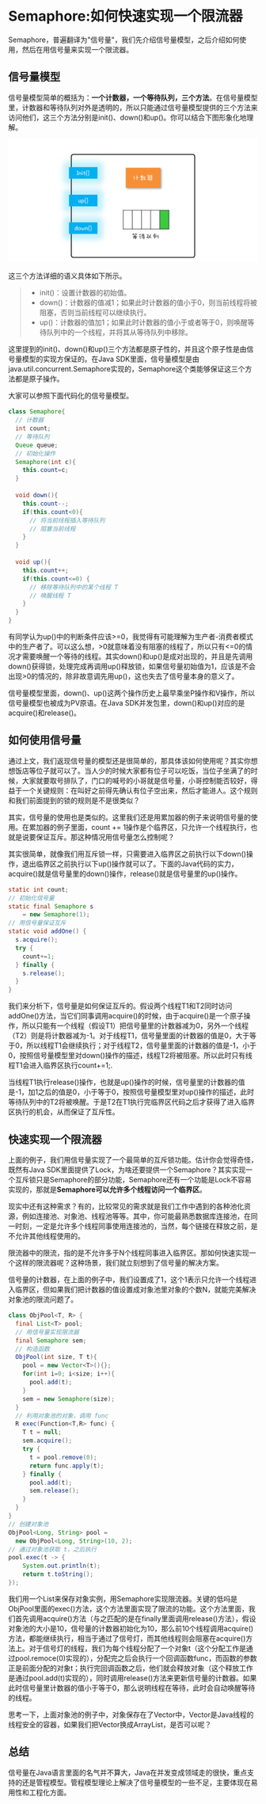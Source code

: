 # Semaphore:如何快速实现一个限流器

Semaphore，普遍翻译为"信号量"，我们先介绍信号量模型，之后介绍如何使用，然后在用信号量来实现一个限流器。

## 信号量模型

信号量模型简单的概括为：**一个计数器，一个等待队列，三个方法**。在信号量模型里，计数器和等待队列对外是透明的，所以只能通过信号量模型提供的三个方法来访问他们，这三个方法分别是init()、down()和up()。你可以结合下图形象化地理解。

![](images/semaphore/model.png)

这三个方法详细的语义具体如下所示。

> - init()：设置计数器的初始值。
> - down()：计数器的值减1；如果此时计数器的值小于0，则当前线程将被阻塞，否则当前线程可以继续执行。
> - up()：计数器的值加1；如果此时计数器的值小于或者等于0，则唤醒等待队列中的一个线程，并将其从等待队列中移除。

这里提到的init()、down()和up()三个方法都是原子性的，并且这个原子性是由信号量模型的实现方保证的。在Java SDK里面，信号量模型是由java.util.concurrent.Semaphore实现的，Semaphore这个类能够保证这三个方法都是原子操作。

大家可以参照下面代码化的信号量模型。

```java
class Semaphore{
  // 计数器
  int count;
  // 等待队列
  Queue queue;
  // 初始化操作
  Semaphore(int c){
    this.count=c;
  }
  
  void down(){
    this.count--;
    if(this.count<0){
      // 将当前线程插入等待队列
      // 阻塞当前线程
    }
  }
  
  void up(){
    this.count++;
    if(this.count<=0) {
      // 移除等待队列中的某个线程 T
      // 唤醒线程 T
    }
  }
}

```

有同学认为up()中的判断条件应该>=0，我觉得有可能理解为生产者-消费者模式中的生产者了。可以这么想，>0就意味着没有阻塞的线程了，所以只有<=0的情况才需要唤醒一个等待的线程。其实down()和up()是成对出现的，并且是先调用down()获得锁，处理完成再调用up()释放锁，如果信号量初始值为1，应该是不会出现>0的情况的，除非故意调先用up()，这也失去了信号量本身的意义了。

信号量模型里面，down()、up()这两个操作历史上最早乘坐P操作和V操作，所以信号量模型也被成为PV原语。在Java SDK并发包里，down()和up()对应的是acquire()和release()。

## 如何使用信号量

通过上文，我们返现信号量的模型还是很简单的，那具体该如何使用呢？其实你想想饭店等位子就可以了。当人少的时候大家都有位子可以吃饭，当位子坐满了的时候，大家就要取号排队了，门口的喊号的小哥就是信号量，小哥控制能否较好，得益于一个关键规则：在叫好之前得先确认有位子空出来，然后才能进人。这个规则和我们前面提到的锁的规则是不是很类似？

其实，信号量的使用也是类似的。这里我们还是用累加器的例子来说明信号量的使用。在累加器的例子里面，count += 1操作是个临界区，只允许一个线程执行，也就是说要保证互斥。那这种情况用信号量怎么控制呢？

其实很简单，就像我们用互斥锁一样，只需要进入临界区之前执行以下down()操作，退出临界区之前执行以下up()操作就可以了。下面的Java代码的实力，acquire()就是信号量里的down()操作，release()就是信号量里的up()操作。

```java
static int count;
// 初始化信号量
static final Semaphore s 
    = new Semaphore(1);
// 用信号量保证互斥    
static void addOne() {
  s.acquire();
  try {
    count+=1;
  } finally {
    s.release();
  }
}

```
我们来分析下，信号量是如何保证互斥的。假设两个线程T1和T2同时访问addOne()方法，当它们同事调用acquire()的时候，由于acquire()是一个原子操作，所以只能有一个线程（假设T1）把信号量里的计数器减为0，另外一个线程（T2）则是将计数器减为-1。对于线程T1，信号量里面的计数器的值是0，大于等于0，所以线程T1会继续执行；对于线程T2，信号量里面的计数器的值是-1，小于0，按照信号量模型里对down()操作的描述，线程T2将被阻塞。所以此时只有线程T1会进入临界区执行count+=1;.

当线程T1执行release()操作，也就是up()操作的时候，信号量里的计数器的值是-1，加1之后的值是0，小于等于0，按照信号量模型里对up()操作的描述，此时等待队列中的T2将被唤醒。于是T2在T1执行完临界区代码之后才获得了进入临界区执行的机会，从而保证了互斥性。

## 快速实现一个限流器

上面的例子，我们用信号量实现了一个最简单的互斥锁功能。估计你会觉得奇怪，既然有Java SDK里面提供了Lock，为啥还要提供一个Semaphore？其实实现一个互斥锁只是Semaphore的部分功能，Semaphore还有一个功能是Lock不容易实现的，那就是**Semaphore可以允许多个线程访问一个临界区**。

现实中还有这种需求？有的，比较常见的需求就是我们工作中遇到的各种池化资源，例如连接池、对象池、线程池等等。其中，你可能最熟悉数据库连接池，在同一时刻，一定是允许多个线程同事使用连接池的，当然，每个链接在释放之前，是不允许其他线程使用的。

限流器中的限流，指的是不允许多于N个线程同事进入临界区。那如何快速实现一个这样的限流器呢？这种场景，我们就立刻想到了信号量的解决方案。

信号量的计数器，在上面的例子中，我们设置成了1，这个1表示只允许一个线程进入临界区，但如果我们把计数器的值设置成对象池里对象的个数N，就能完美解决对象池的限流问题了。

```java
class ObjPool<T, R> {
  final List<T> pool;
  // 用信号量实现限流器
  final Semaphore sem;
  // 构造函数
  ObjPool(int size, T t){
    pool = new Vector<T>(){};
    for(int i=0; i<size; i++){
      pool.add(t);
    }
    sem = new Semaphore(size);
  }
  // 利用对象池的对象，调用 func
  R exec(Function<T,R> func) {
    T t = null;
    sem.acquire();
    try {
      t = pool.remove(0);
      return func.apply(t);
    } finally {
      pool.add(t);
      sem.release();
    }
  }
}
// 创建对象池
ObjPool<Long, String> pool = 
  new ObjPool<Long, String>(10, 2);
// 通过对象池获取 t，之后执行  
pool.exec(t -> {
    System.out.println(t);
    return t.toString();
});

```
我们用一个List来保存对象实例，用Semaphore实现限流器。关键的低吗是ObjPool里面的exec()方法，这个方法里面实现了限流的功能。这个方法里面，我们首先调用acquire()方法（与之匹配的是在finally里面调用release()方法），假设对象池的大小是10，信号量的计数器初始化为10，那么前10个线程调用acquire()方法，都能继续执行，相当于通过了信号灯，而其他线程则会阻塞在acquire()方法上。对于信号灯的线程，我们为每个线程分配了一个对象t（这个分配工作是通过pool.remoce(0)实现的），分配完之后会执行一个回调函数func，而函数的参数正是前面分配的对象t；执行完回调函数之后，他们就会释放对象（这个释放工作是通过pool.add(t)实现的），同时调用release()方法来更新信号量的计数器。如果此时信号量里计数器的值小于等于0，那么说明线程在等待，此时会自动唤醒等待的线程。

思考一下，上面对象池的例子中，对象保存在了Vector中，Vector是Java线程的线程安全的容器，如果我们把Vector换成ArrayList，是否可以呢？

## 总结

信号量在Java语言里面的名气并不算大，Java在并发变成领域走的很快，重点支持的还是管程模型。管程模型理论上解决了信号量模型的一些不足，主要体现在易用性和工程化方面。







